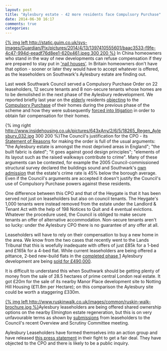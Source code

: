 ```yaml
---
layout: post
title: "Aylesbury estate - 42 more residents face Compulsory Purchase"
date: 2014-06-30 16:17
comments: true
categories: 
---
```

[{% img left http://static.guim.co.uk/sys-images/Guardian/Pix/pictures/2014/4/13/1397410555601/baac3533-f9fe-4c47-994d-eeadf76d8ee1-620x461.jpeg 300 200 %}](http://www.theguardian.com/cities/gallery/2014/apr/15/china-nail-houses-in-pictures-property-development) In China homeowners who stand in the way of new developments can refuse compensation if they are prepared to stay put in ['nail houses'](http://www.theguardian.com/cities/gallery/2014/apr/15/china-nail-houses-in-pictures-property-development). In Britain homeowners don't have that option - sooner or later they would have to accept whatever is offered, as the leaseholders on Southwark's Aylesbury estate are finding out. 

Last week Southwark Council served a Compulsory Purchase Order on 22 leaseholders, 12 secure tenants and 8 non-secure tenants whose homes are to be demolished in the next phase of the Aylesbury redevelopment. We reported briefly last year on the [elderly](http://heygate.github.io/img/SNWolverton.pdf) residents [objecting](http://heygate.github.io/img/ObjectionCPOAugust2012.pdf) to the [Compulsory Purchase](http://heygate.github.io/img/WolvertonCPO.pdf) of their homes during the previous phase of the scheme and how they were subsequently [forced into litigation](http://affordable.heroku.com/blog/2014/05/30/aylesbury-leaseholder-fights-incestuous-valuation/) in order to obtain fair compensation for their homes.

{% img right http://www.insidehousing.co.uk/pictures/643xAny/2/6/5/18265_Regen_Aylesbury_032.jpg 300 200 %}The Council's justification for the CPO - its [Statement of Reasons](http://heygate.github.io/img/AylesburyPhase3CPO.pdf) for making the order is full of the usual arguments: "the Aylesbury estate is amongst the most deprived areas in England"; "the built fabric is dated"; "it goes against good design principles"; "elements of its layout such as the raised walkways contribute to crime". 
Many of these arguments can be contested, for example the 2005 Council-commissioned structural survey declared the buildings sound and Southwark's [own admission](http://www.southwark.gov.uk/info/200179/aylesbury_estate/2686/aylesbury_development_partnership/2) that the estate's crime rate is 45% below the borough average. Even if the Council's arguments are accepted it doesn't justify the Council's use of Compulsory Purchase powers against these residents.

One difference between this CPO and that of the Heygate is that it has been served not just on leaseholders but also on council tenants. The Heygate's 1,000 tenants were instead removed from the estate under the Landlord & Tenant Act with the help of 198 Notices to Quit and 4 eventual evictions. Whatever the procedure used, the Council is obliged to make secure tenants an offer of alternative accommodation. Non-secure tenants aren't so lucky: under the Aylesbury CPO there is no guarantee of any offer at all. 

Leaseholders will have to rely on their compensation to buy a new home in the area. We know from the two cases that recently went to the Lands Tribunal that this is woefully inadequate with offers of just £85k for a 1-bed and £165k for a 4-bed flat. While current leaseholders are being offered a pittance, 2-bed new-build flats in the [completed phase 1](http://www.burgessterrace.co.uk/) Aylesbury development are being [sold for £490,000](http://www.dropbox.com/s/v02kjcryf8ni15r/LandRegistryTitleTGL392009.pdf). 

It is difficult to understand this when Southwark should be getting plenty of money from the sale of 28.5 hectares of prime central London real estate. It got £20m for the sale of its nearby Manor Place development site to Notting Hill Housing (£11.8m per Hectare); on this comparison the Aylesbury site could be worth a staggering £330m.

[{% img left http://www.ruskinwalk.co.uk/images/common/ruskin-walk-brochure.jpg %}](http://www.albany-place.co.uk/)Aylesbury leaseholders are being offered shared ownership options on the nearby Elmington estate regeneration, but this is on very unfavourable terms as shown by [submissions](http://moderngov.southwarksites.com/documents/s45196/Representation%20from%20Aylesbury%20Leaseholders%20Action%20Group.pdf) from leaseholders to the Council's recent Overview and Scrutiny Committee meeting. 

Aylesbury Leaseholders have formed themselves into an action group and have released [this press statement](https://www.dropbox.com/s/vjtwnow85uwfta0/AylesburyCPOPressStatement4July2014v3.pdf) in their fight to get a fair deal. They have objected to the CPO and there is likely to be a public inquiry. 
